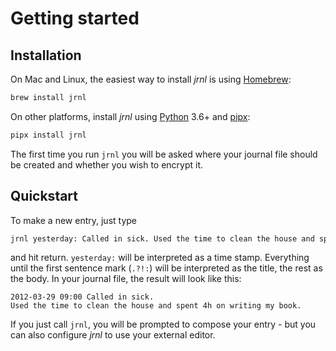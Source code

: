 # Getting started

## Installation

On Mac and Linux, the easiest way to install *jrnl* is using
[Homebrew](http://brew.sh/):

``` sh
brew install jrnl
```

On other platforms, install *jrnl* using [Python](https://www.python.org/) 3.6+ and [pipx](https://pipxproject.github.io/pipx/):

``` sh
pipx install jrnl
```

The first time you run `jrnl` you will be asked where your journal file
should be created and whether you wish to encrypt it.

## Quickstart

To make a new entry, just type

``` sh
jrnl yesterday: Called in sick. Used the time to clean the house and spent 4h on writing my book.
```

and hit return. `yesterday:` will be interpreted as a time stamp.
Everything until the first sentence mark (`.?!:`) will be interpreted as
the title, the rest as the body. In your journal file, the result will
look like this:

``` output
2012-03-29 09:00 Called in sick.
Used the time to clean the house and spent 4h on writing my book.
```

If you just call `jrnl`, you will be prompted to compose your entry -
but you can also configure *jrnl* to use your external editor.
